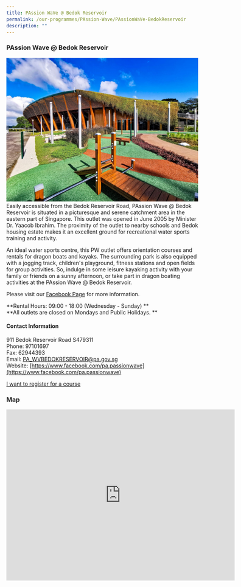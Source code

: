 ```yaml
---
title: PAssion WaVe @ Bedok Reservoir
permalink: /our-programmes/PAssion-Wave/PAssionWaVe-BedokReservoir
description: ""
---
```

### PAssion Wave @ Bedok Reservoir

![](/images/Programmes/PAssion%20Wave/PAssion%20Wave%20@%20Bedok%20Reservoir.jpg)
Easily accessible from the Bedok Reservoir Road, PAssion Wave @ Bedok Reservoir is situated in a picturesque and serene catchment area in the eastern part of Singapore. This outlet was opened in June 2005 by Minister Dr. Yaacob Ibrahim. The proximity of the outlet to nearby schools and Bedok housing estate makes it an excellent ground for recreational water sports training and activity.

An ideal water sports centre, this PW outlet offers orientation courses and rentals for dragon boats and kayaks. The surrounding park is also equipped with a jogging track, children's playground, fitness stations and open fields for group activities. So, indulge in some leisure kayaking activity with your family or friends on a sunny afternoon, or take part in dragon boating activities at the PAssion Wave @ Bedok Reservoir.

Please visit our [Facebook Page](https://www.facebook.com/login/?next=https%3A%2F%2Fwww.facebook.com%2Fpa.passionwave) for more information.

**Rental Hours: 09:00 - 18:00 (Wednesday - Sunday)
**<br>
**All outlets are closed on Mondays and Public Holidays.
**

#### Contact Information

911 Bedok Reservoir Road S479311  
Phone: 97101697  
Fax: 62944393  
Email: [PA\_WVBEDOKRESERVOIR@pa.gov.sg](mailto:PA_WVBEDOKRESERVOIR@pa.gov.sg)  
Website: [https://www.facebook.com/pa.passionwave](https://www.facebook.com/pa.passionwave)

[I want to register for a course](https://www.onepa.gov.sg/)

### Map

<iframe src="https://www.google.com/maps/embed?pb=!1m18!1m12!1m3!1d3988.7241199534824!2d103.93009541533102!3d1.3418977619733208!2m3!1f0!2f0!3f0!3m2!1i1024!2i768!4f13.1!3m3!1m2!1s0x31da3d46effffff9%3A0xcb45e7b544630ce4!2sPAssion%20WaVe%20%40%20Bedok%20Reservoir!5e0!3m2!1sen!2ssg!4v1655786025178!5m2!1sen!2ssg" width="600" height="450" style="border:0;" allowfullscreen="" loading="lazy" ></iframe>